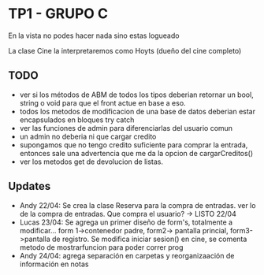 ﻿# TP1 - GRUPO C

 En la vista no podes hacer nada sino estas logueado

 La clase Cine la interpretaremos como Hoyts (dueño del cine completo)

## TODO

- ver si los métodos de ABM de todos los tipos deberian retornar un bool, string o void para que el front actue en base a eso.
- todos los metodos de modificacion de una base de datos deberian estar encapsulados en bloques try catch
- ver las funciones de admin para diferenciarlas del usuario comun
- un admin no deberia ni que cargar credito
- supongamos que no tengo credito suficiente para comprar la entrada, entonces sale una advertencia que me da la opcion de cargarCreditos()
- ver los metodos get de devolucion de listas.

## Updates

- Andy 22/04: Se crea la clase Reserva para la compra de entradas. ver lo de la compra de entradas. Que compra el usuario? -> LISTO 22/04
- Lucas 23/04: Se agrega un primer diseño de form's, totalmente a modificar... form 1->contenedor padre, form2-> pantalla princial, form3->pantalla de registro.
  Se modifica iniciar sesion() en cine, se comenta metodo de mostrarfuncion para poder correr prog
- Andy 24/04: agrega separación en carpetas y reorganizaación de información en notas